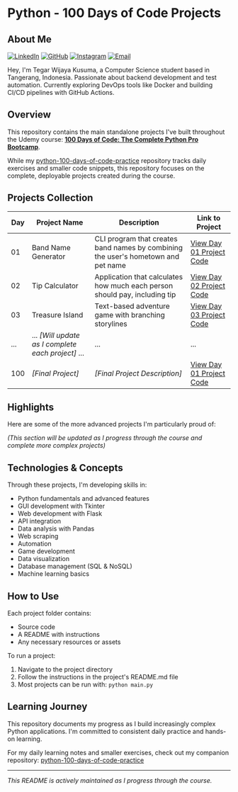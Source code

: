 # Python - 100 Days of Code Projects

## About Me

[![LinkedIn](https://img.shields.io/badge/LinkedIn-0077B5?style=for-the-badge&logo=linkedin&logoColor=white)](https://www.linkedin.com/in/tegar-wijaya-kusuma-591a881b9/)
[![GitHub](https://img.shields.io/badge/GitHub-100000?style=for-the-badge&logo=github&logoColor=white)](https://github.com/Coraa-12)
[![Instagram](https://img.shields.io/badge/Instagram-E4405F?style=for-the-badge&logo=instagram&logoColor=white)](https://www.instagram.com/tgr.wjya/)
[![Email](https://img.shields.io/badge/Email-D14836?style=for-the-badge&logo=gmail&logoColor=white)](mailto:tegarwijayakusuma2004@gmail.com)

Hey, I'm Tegar Wijaya Kusuma, a Computer Science student based in Tangerang, Indonesia. Passionate about backend development and test automation. Currently exploring DevOps tools like Docker and building CI/CD pipelines with GitHub Actions.

## Overview

This repository contains the main standalone projects I've built throughout the Udemy course: **[100 Days of Code: The Complete Python Pro Bootcamp](https://www.udemy.com/course/100-days-of-code/)**.

While my [python-100-days-of-code-practice](https://github.com/Coraa-12/python-100-days-of-code-practice) repository tracks daily exercises and smaller code snippets, this repository focuses on the complete, deployable projects created during the course.

## Projects Collection

| Day | Project Name | Description | Link to Project |
|-----|-------------|-------------|----------------|
| 01 | Band Name Generator | CLI program that creates band names by combining the user's hometown and pet name | [View Day 01 Project Code](day-01/band_name_generator.py) |
| 02 | Tip Calculator | Application that calculates how much each person should pay, including tip | [View Day 02 Project Code](./day-02/tip_calculator.py/) |
| 03 | Treasure Island | Text-based adventure game with branching storylines | [View Day 03 Project Code](./day-03/choose_your_own_adventure.py/) |
| ... | ... *[Will update as I complete each project]* ... | ... | ... |
| 100 | *[Final Project]* | *[Final Project Description]* | [View Day 01 Project Code](./day-100-final-project/) |

## Highlights

Here are some of the more advanced projects I'm particularly proud of:

*(This section will be updated as I progress through the course and complete more complex projects)*

## Technologies & Concepts

Through these projects, I'm developing skills in:

- Python fundamentals and advanced features
- GUI development with Tkinter
- Web development with Flask
- API integration
- Data analysis with Pandas
- Web scraping
- Automation
- Game development
- Data visualization
- Database management (SQL & NoSQL)
- Machine learning basics

## How to Use

Each project folder contains:
- Source code
- A README with instructions
- Any necessary resources or assets

To run a project:
1. Navigate to the project directory
2. Follow the instructions in the project's README.md file
3. Most projects can be run with: `python main.py`

## Learning Journey

This repository documents my progress as I build increasingly complex Python applications. I'm committed to consistent daily practice and hands-on learning.

For my daily learning notes and smaller exercises, check out my companion repository: [python-100-days-of-code-practice](https://github.com/Coraa-12/python-100-days-of-code-practice)

---

*This README is actively maintained as I progress through the course.*
